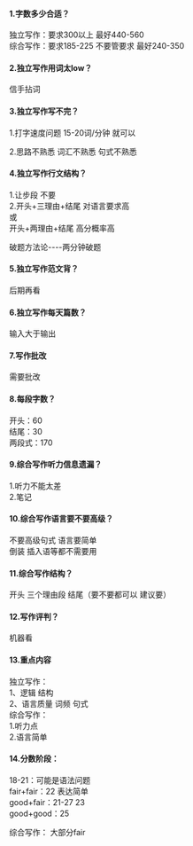 #### 1.字数多少合适？
独立写作：要求300以上    最好440-560   
综合写作：要求185-225   不要管要求    最好240-350

#### 2.独立写作用词太low？  
信手拈词  

#### 3.独立写作写不完？  
1.打字速度问题
15-20词/分钟   就可以

2.思路不熟悉    词汇不熟悉    句式不熟悉 
#### 4.独立写作行文结构？
1.让步段    不要    
2.开头+三理由+结尾  对语言要求高  
或  
开头+两理由+结尾   高分概率高  

破题方法论----两分钟破题  

#### 5.独立写作范文背？
后期再看  


#### 6.独立写作每天篇数？
输入大于输出  

#### 7.写作批改
需要批改


#### 8.每段字数？
开头：60    
结尾：30    
两段式：170





#### 9.综合写作听力信息遗漏？
1.听力不能太差  
2.笔记 
#### 10.综合写作语言要不要高级？
不要高级句式  语言要简单  
倒装  插入语等都不需要用  
#### 11.综合写作结构？
开头
三个理由段 
结尾（要不要都可以  建议要）
#### 12.写作评判？
机器看   


#### 13.重点内容
独立写作：  
1、逻辑   结构  
2、语言质量   词频  句式    
综合写作：  
1.听力点    
2.语言简单

#### 14.分数阶段：  
18-21：可能是语法问题       
fair+fair：22  表达简单     
good+fair：21-27    23      
good+good：25


综合写作：
大部分fair

